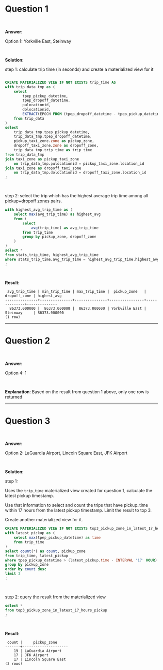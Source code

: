 # Question 1


<br>

**Answer**: 

Option 1: Yorkville East, Steinway

<br>

**Solution**:

step 1: calculate trip time (in seconds) and create a materialized view for it

```sql

CREATE MATERIALIZED VIEW IF NOT EXISTS trip_time AS
with trip_data_tmp as (
    select 
        tpep_pickup_datetime,
        tpep_dropoff_datetime,
        pulocationid, 
        dolocationid,
        EXTRACT(EPOCH FROM (tpep_dropoff_datetime - tpep_pickup_datetime)) as trip_time
    from trip_data
)
select 
    trip_data_tmp.tpep_pickup_datetime,
    trip_data_tmp.tpep_dropoff_datetime,
    pickup_taxi_zone.zone as pickup_zone, 
    dropoff_taxi_zone.zone as dropoff_zone, 
    trip_data_tmp.trip_time as trip_time
from trip_data_tmp
join taxi_zone as pickup_taxi_zone 
    on trip_data_tmp.pulocationid = pickup_taxi_zone.location_id
join taxi_zone as dropoff_taxi_zone 
    on trip_data_tmp.dolocationid = dropoff_taxi_zone.location_id
;
```


<br>

step 2: select the trip which has the highest average trip time among all pickup+dropoff zones pairs.

```sql
with highest_avg_trip_time as (
    select max(avg_trip_time) as highest_avg
    from (
        select 
            avg(trip_time) as avg_trip_time
        from trip_time
        group by pickup_zone, dropoff_zone    
    )
)
select *
from stats_trip_time, highest_avg_trip_time
where stats_trip_time.avg_trip_time = highest_avg_trip_time.highest_avg
;

```

<br>

**Result**:


```
 avg_trip_time | min_trip_time | max_trip_time |  pickup_zone   | dropoff_zone | highest_avg
---------------+---------------+---------------+----------------+--------------+--------------
  86373.000000 |  86373.000000 |  86373.000000 | Yorkville East | Steinway     | 86373.000000
(1 row)
```




---

# Question 2


<br>

**Answer**: 

Option 4: 1 

<br>

**Explanation**: Based on the result from question 1 above, only one row is returned



---

# Question 3


<br>

**Answer**: 

Option 2: LaGuardia Airport, Lincoln Square East, JFK Airport

<br>



**Solution**:

step 1: 

Uses the `trip_time` materialized view created for question 1, calculate the latest pickup timestamp. 

Use that information to select and count the trips that have pickup_time within 17 hours from the latest pickup timestamp. Limit the result to top 3.

Create another materialized view for it.


```sql
CREATE MATERIALIZED VIEW IF NOT EXISTS top3_pickup_zone_in_latest_17_hours_pickup AS
with latest_pickup as (
    select max(tpep_pickup_datetime) as time
    from trip_time
)
select count(*) as count, pickup_zone
from trip_time, latest_pickup
where tpep_pickup_datetime > (latest_pickup.time - INTERVAL '17' HOUR)
group by pickup_zone
order by count desc
limit 3
;

```

<br>


step 2: query the result from the materialized view

```sql
select *
from top3_pickup_zone_in_latest_17_hours_pickup
;
```

<br>


**Result**:

```
 count |     pickup_zone
-------+---------------------
    19 | LaGuardia Airport
    17 | JFK Airport
    17 | Lincoln Square East
(3 rows)
```




<br>
